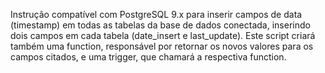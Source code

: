 Instrução compatível com PostgreSQL 9.x para inserir campos de data (timestamp) em todas as tabelas da base de dados conectada,
inserindo dois campos em cada tabela (date_insert e last_update). Este script criará também uma function, responsável por 
retornar os novos valores para os campos citados, e uma trigger, que chamará a respectiva function.
